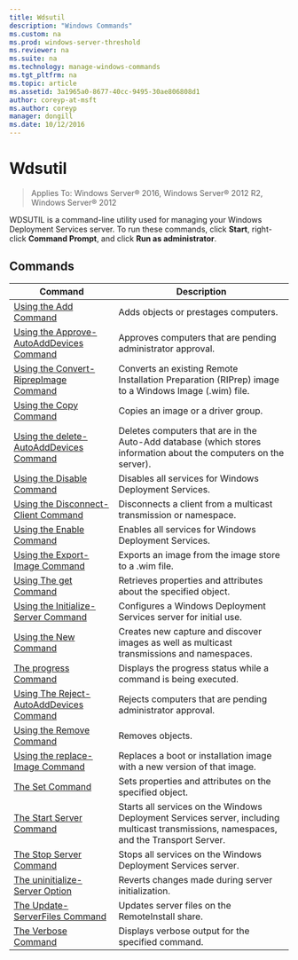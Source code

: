 ```yaml
---
title: Wdsutil
description: "Windows Commands"
ms.custom: na
ms.prod: windows-server-threshold
ms.reviewer: na
ms.suite: na
ms.technology: manage-windows-commands
ms.tgt_pltfrm: na
ms.topic: article
ms.assetid: 3a1965a0-8677-40cc-9495-30ae806808d1
author: coreyp-at-msft
ms.author: coreyp
manager: dongill
ms.date: 10/12/2016
---
```


# Wdsutil

>Applies To: Windows Server&reg; 2016, Windows Server&reg; 2012 R2, Windows Server&reg; 2012

WDSUTIL is a command-line utility used for managing your Windows Deployment Services server. To run these commands, click **Start**, right-click **Command Prompt**, and click **Run as administrator**.  
## Commands  
|Command|Description|  
|-----------|---------------|  
|[Using the Add Command](Using-the-Add-Command.md)|Adds objects or prestages computers.|  
|[Using the Approve-AutoAddDevices Command](Using-the-Approve-AutoAddDevices-Command.md)|Approves computers that are pending administrator approval.|  
|[Using the Convert-RiprepImage Command](Using-the-Convert-RiprepImage-Command.md)|Converts an existing Remote Installation Preparation (RIPrep) image to a Windows Image (.wim) file.|  
|[Using the Copy Command](Using-the-Copy-Command.md)|Copies an image or a driver group.|  
|[Using the delete-AutoAddDevices Command](Using-the-delete-AutoAddDevices-Command.md)|Deletes computers that are in the Auto-Add database (which stores information about the computers on the server).|  
|[Using the Disable Command](Using-the-Disable-Command.md)|Disables all services for Windows Deployment Services.|  
|[Using the Disconnect-Client Command](Using-the-Disconnect-Client-Command.md)|Disconnects a client from a multicast transmission or namespace.|  
|[Using the Enable Command](Using-the-Enable-Command.md)|Enables all services for Windows Deployment Services.|  
|[Using the Export-Image Command](Using-the-Export-Image-Command.md)|Exports an image from the image store to a .wim file.|  
|[Using The get Command](Using-The-get-Command.md)|Retrieves properties and attributes about the specified object.|  
|[Using the Initialize-Server Command](Using-the-Initialize-Server-Command.md)|Configures a Windows Deployment Services server for initial use.|  
|[Using the New Command](Using-the-New-Command.md)|Creates new capture and discover images as well as multicast transmissions and namespaces.|  
|[The progress Command](The-progress-Command.md)|Displays the progress status while a command is being executed.|  
|[Using The Reject-AutoAddDevices Command](Using-The-Reject-AutoAddDevices-Command.md)|Rejects computers that are pending administrator approval.|  
|[Using the Remove Command](Using-the-Remove-Command.md)|Removes objects.|  
|[Using the replace-Image Command](Using-the-replace-Image-Command.md)|Replaces a boot or installation image with a new version of that image.|  
|[The Set Command](The-Set-Command.md)|Sets properties and attributes on the specified object.|  
|[The Start Server Command](The-Start-Server-Command.md)|Starts all services on the Windows Deployment Services server, including multicast transmissions, namespaces, and the Transport Server.|  
|[The Stop Server Command](The-Stop-Server-Command.md)|Stops all services on the Windows Deployment Services server.|  
|[The uninitialize-Server Option](The-uninitialize-Server-Option.md)|Reverts changes made during server initialization.|  
|[The Update-ServerFiles Command](The-Update-ServerFiles-Command.md)|Updates server files on the RemoteInstall share.|  
|[The Verbose Command](The-Verbose-Command.md)|Displays verbose output for the specified command.|  
